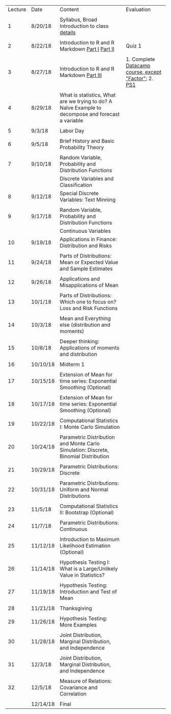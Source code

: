 |         |          |                                                                                                                         |                                                                                                                               | 
|---------|----------|-------------------------------------------------------------------------------------------------------------------------|-------------------------------------------------------------------------------------------------------------------------------| 
| Lecture | Date     | Content                                                                                                                 | Evaluation                                                                                                                    | 
|         |          |                                                                                                                         |                                                                                                                               | 
| 1       | 8/20/18  | Syllabus, Broad Introduction to class [details](summary/lecture-firstday.md)                                            |                                                                                                                               | 
|         |          |                                                                                                                         |                                                                                                                               | 
| 2       | 8/22/18  | Introduction to R and R Markdown  [Part I](summary/lecture-intro_to_R01.md)  [Part II](summary/lecture-intro_to_R02.md) | Quiz 1                                                                                                                        | 
|         |          |                                                                                                                         |                                                                                                                               | 
| 3       | 8/27/18  | Introduction to R and R Markdown  [Part III](summary/lecture-intro_to_R03.md)                                           | 1. Complete [Datacamp course, except "Factor"](https://www.datacamp.com/courses/free-introduction-to-r); 2. [PS1](ps/ps1.pdf) | 
|         |          |                                                                                                                         |                                                                                                                               | 
| 4       | 8/29/18  | What is statistics, What are we trying to do? A Naïve Example to decompose and forecast a variable                      |                                                                                                                               | 
|         |          |                                                                                                                         |                                                                                                                               | 
| 5       | 9/3/18   | Labor Day                                                                                                               |                                                                                                                               | 
|         |          |                                                                                                                         |                                                                                                                               | 
| 6       | 9/5/18   | Brief History and Basic Probability Theory                                                                              |                                                                                                                               | 
|         |          |                                                                                                                         |                                                                                                                               | 
| 7       | 9/10/18  | Random Variable, Probability and Distribution Functions                                                                 |                                                                                                                               | 
|         |          | Discrete Variables and Classification                                                                                   |                                                                                                                               | 
| 8       | 9/12/18  | Special Discrete Variables: Text Minning                                                                                |                                                                                                                               | 
|         |          |                                                                                                                         |                                                                                                                               | 
| 9       | 9/17/18  | Random Variable, Probability and Distribution Functions                                                                 |                                                                                                                               | 
|         |          | Continuous Variables                                                                                                    |                                                                                                                               | 
| 10      | 9/19/18  | Applications in Finance: Distribution and Risks                                                                         |                                                                                                                               | 
|         |          |                                                                                                                         |                                                                                                                               | 
| 11      | 9/24/18  | Parts of Distributions: Mean or Expected Value and Sample Estimates                                                     |                                                                                                                               | 
|         |          |                                                                                                                         |                                                                                                                               | 
| 12      | 9/26/18  | Applications and Misapplications of Mean                                                                                |                                                                                                                               | 
|         |          |                                                                                                                         |                                                                                                                               | 
| 13      | 10/1/18  | Parts of Distributions: Which one to focus on? Loss and Risk Functions                                                  |                                                                                                                               | 
|         |          |                                                                                                                         |                                                                                                                               | 
| 14      | 10/3/18  | Mean and Everything else (distribution and moments)                                                                     |                                                                                                                               | 
|         |          |                                                                                                                         |                                                                                                                               | 
| 15      | 10/8/18  | Deeper thinking: Applications of moments and distribution                                                               |                                                                                                                               | 
|         |          |                                                                                                                         |                                                                                                                               | 
| 16      | 10/10/18 | Midterm 1                                                                                                               |                                                                                                                               | 
|         |          |                                                                                                                         |                                                                                                                               | 
| 17      | 10/15/18 | Extension of Mean for time series: Exponential Smoothing (Optional)                                                     |                                                                                                                               | 
|         |          |                                                                                                                         |                                                                                                                               | 
| 18      | 10/17/18 | Extension of Mean for time series: Exponential Smoothing (Optional)                                                     |                                                                                                                               | 
|         |          |                                                                                                                         |                                                                                                                               | 
| 19      | 10/22/18 | Computational Statistics I: Monte Carlo Simulation                                                                      |                                                                                                                               | 
|         |          |                                                                                                                         |                                                                                                                               | 
| 20      | 10/24/18 | Parametric Distribution and Monte Carlo Simulation: Discrete, Binomial Distribution                                     |                                                                                                                               | 
|         |          |                                                                                                                         |                                                                                                                               | 
| 21      | 10/29/18 | Parametric Distributions: Discrete                                                                                      |                                                                                                                               | 
|         |          |                                                                                                                         |                                                                                                                               | 
| 22      | 10/31/18 | Parametric Distributions: Uniform and Normal Distributions                                                              |                                                                                                                               | 
|         |          |                                                                                                                         |                                                                                                                               | 
| 23      | 11/5/18  | Computational Statistics II: Bootstrap (Optional)                                                                       |                                                                                                                               | 
|         |          |                                                                                                                         |                                                                                                                               | 
| 24      | 11/7/18  | Parametric Distributions: Continuous                                                                                    |                                                                                                                               | 
|         |          |                                                                                                                         |                                                                                                                               | 
| 25      | 11/12/18 | Introduction to Maximum Likelihood Estimation (Optional)                                                                |                                                                                                                               | 
|         |          |                                                                                                                         |                                                                                                                               | 
| 26      | 11/14/18 | Hypothesis Testing I: What is a Large/Unlikely Value in Statistics?                                                     |                                                                                                                               | 
|         |          |                                                                                                                         |                                                                                                                               | 
| 27      | 11/19/18 | Hypothesis Testing: Introduction and Test of Mean                                                                       |                                                                                                                               | 
|         |          |                                                                                                                         |                                                                                                                               | 
| 28      | 11/21/18 | Thanksgiving                                                                                                            |                                                                                                                               | 
|         |          |                                                                                                                         |                                                                                                                               | 
| 29      | 11/26/18 | Hypothesis Testing: More Examples                                                                                       |                                                                                                                               | 
|         |          |                                                                                                                         |                                                                                                                               | 
| 30      | 11/28/18 | Joint Distribution, Marginal Distribution, and Independence                                                             |                                                                                                                               | 
|         |          |                                                                                                                         |                                                                                                                               | 
| 31      | 12/3/18  | Joint Distribution, Marginal Distribution, and Independence                                                             |                                                                                                                               | 
|         |          |                                                                                                                         |                                                                                                                               | 
| 32      | 12/5/18  | Measure of Relations: Covariance and Correlation                                                                        |                                                                                                                               | 
|         |          |                                                                                                                         |                                                                                                                               | 
|         | 12/14/18 | Final                                                                                                                   |                                                                                                                               | 

